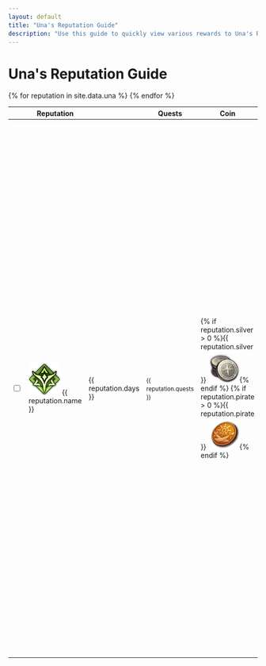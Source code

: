 ```yaml
---
layout: default
title: "Una's Reputation Guide"
description: "Use this guide to quickly view various rewards to Una's Reputation, and keep track of ones that have already been completed."
---
```


<h1>Una's Reputation Guide</h1>

<div class="progressbar-container">
  <div class="progressbar-bar"></div>
  <div class="progressbar-label"></div>
</div>
<div class = "ready"></div>

<table id="sortTable">
  <thead>
    <tr>
      <th class="no-sort"></th>
      <th>Reputation</th>
      <th data-toggle="tooltip" data-placement="top" title="Minimum days to acquire."><i style="font-size:30px" class="las la-calendar-day"></i></th>
      <th>Quests</th>
      <th>Coin</th>
      <th>Emote</th>
      <th>Potion</th>
      <th>Craft</th>
      <th>Collection</th>
      <th>Mount</th>
      <th>Card</th>
      <th>Island Token</th>
      <th>Other</th>
    </tr>
  </thead>
  <tbody>
    {% for reputation in site.data.una %}
      <tr class="dt-hasChild parent">
        <td>
          <input type="checkbox" id="{{ reputation.id }}" class="box">
        </td>
        <td> 
          <img class="lost-icon" src="/assets/img/icon/una.png" /> {{ reputation.name }}
        </td>
        <td> 
          <span data-toggle="tooltip" data-placement="top" title="Minimum days to acquire.">{{ reputation.days }}</span>
        </td>  
        <td>
          <small>{{ reputation.quests }}</small>
        </td>
        <td>{% if reputation.silver > 0 %}{{ reputation.silver }} <img class="lost-icon" src="/assets/img/icon/silver.png" />{% endif %}
        {% if reputation.pirate > 0 %}{{ reputation.pirate }} <img class="lost-icon" src="/assets/img/icon/pirate.png" />{% endif %}</td>
        <td>{% if reputation.emote != nil %}<img class="lost-icon" src="/assets/img/icon/emote.png" /> {{ reputation.emote }}{% endif %}</td>
        <td>
          {% if reputation.stat == true %}<img class="lost-icon" src="/assets/img/icon/Stat Increase.png" /> Stat Increase{% endif %}
          {% if reputation.charisma == true %}<img class="lost-icon" src="/assets/img/icon/Charisma.png" /> Charisma{% endif %}
          {% if reputation.courage == true %}<img class="lost-icon" src="/assets/img/icon/Courage.png" /> Courage{% endif %}
          {% if reputation.crit == true %}<img class="lost-icon" src="/assets/img/icon/Crit.png" /> Crit{% endif %}
          {% if reputation.domination == true %}<img class="lost-icon" src="/assets/img/icon/Domination.png" /> Domination{% endif %}
          {% if reputation.kindness == true %}<img class="lost-icon" src="/assets/img/icon/Kindness.png" /> Kindness{% endif %}
          {% if reputation.specialization == true %}<img class="lost-icon" src="/assets/img/icon/Specialization Increase.png" /> Specialization Increase{% endif %}
          {% if reputation.swiftness == true %}<img class="lost-icon" src="/assets/img/icon/Swiftness.png" /> Swiftness{% endif %}
          {% if reputation.vitality == true %}<img class="lost-icon" src="/assets/img/icon/Vitality Increase.png" /> Vitality Increase{% endif %}
          {% if reputation.wisdom == true %}<img class="lost-icon" src="/assets/img/icon/Wisdom.png" /> Wisdom{% endif %}
        </td>
        <td>{% if reputation.craft != nil %}<img class="lost-icon" src="/assets/img/icon/crafting.png" /> Crafting Recipe: {{ reputation.craft }}{% endif %}</td>
        <td>{% if reputation.collect != nil %}{{ reputation.collect }} {% endif %}</td>
        <td>{% if reputation.mount != nil %}{{ reputation.mount }} {% endif %}</td>
        <td>{% if reputation.card != nil %}<img class="lost-icon" src="/assets/img/icon/card.png" /> {{ reputation.card }} {% endif %}</td>
        <td>{% if reputation.island != nil %}<img class="lost-icon" src="/assets/img/icon/island.png" /> {{ reputation.island }} {% endif %}</td>
        <td>{% if reputation.other != nil %}{{ reputation.other }} {% endif %}</td>
      </tr>
    {% endfor %}
  </tbody>
</table>
